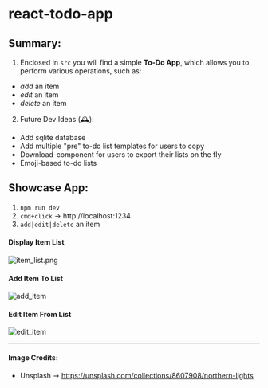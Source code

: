 # react-todo-app

## Summary:
1. Enclosed in `src` you will find a simple **To-Do App**, which allows you to perform various operations, such as:
* *add* an item
* *edit* an item
* *delete* an item
2. Future Dev Ideas (🕰️):
* Add sqlite database
* Add multiple "pre" to-do list templates for users to copy
* Download-component for users to export their lists on the fly
* Emoji-based to-do lists

## Showcase App:

1. `npm run dev`
2. `cmd+click` -> http://localhost:1234 
3. `add|edit|delete` an item

#### Display Item List
![item_list.png](/showcase/item_list.png)

#### Add Item To List
![add_item](/showcase/add_item.png)

#### Edit Item From List
![edit_item](/showcase/edit_item.png)

---

#### Image Credits: 
* Unsplash -> https://unsplash.com/collections/8607908/northern-lights


